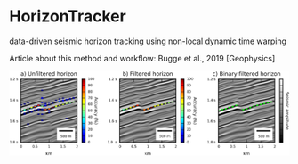 # HorizonTracker
data-driven seismic horizon tracking using non-local dynamic time warping


Article about this method and workflow: Bugge et al., 2019 [Geophysics]



![DTW](Figure5.tif)
